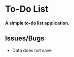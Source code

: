 # To-Do List

#### A simple to-do list application.

Issues/Bugs
-----------------
+ Data does not save

